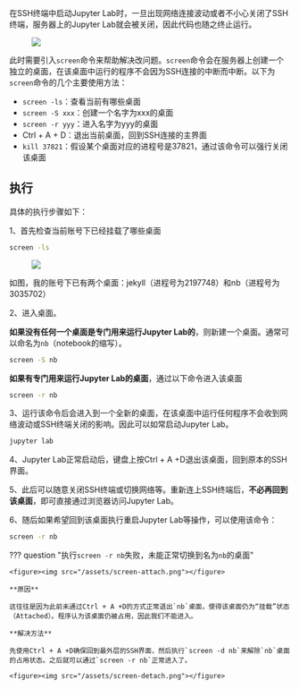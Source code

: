 在SSH终端中启动Jupyter Lab时，一旦出现网络连接波动或者不小心关闭了SSH终端，服务器上的Jupyter Lab就会被关闭，因此代码也随之终止运行。

<figure><img src="/assets/screen-connect-shutdown.png"></figure>

此时需要引入`screen`命令来帮助解决改问题。`screen`命令会在服务器上创建一个独立的桌面，在该桌面中运行的程序不会因为SSH连接的中断而中断。以下为`screen`命令的几个主要使用方法：

- `screen -ls`：查看当前有哪些桌面
- `screen -S xxx`：创建一个名字为xxx的桌面
- `screen -r yyy`：进入名字为yyy的桌面
- Ctrl + A + D：退出当前桌面，回到SSH连接的主界面
- `kill 37821`：假设某个桌面对应的进程号是37821，通过该命令可以强行关闭该桌面

## 执行

具体的执行步骤如下：

1、首先检查当前账号下已经挂载了哪些桌面

```bash
screen -ls
```

<figure><img src="/assets/screen-ls.png"></figure>

如图，我的账号下已有两个桌面：jekyll（进程号为2197748）和nb（进程号为3035702）

2、进入桌面。

**如果没有任何一个桌面是专门用来运行Jupyter Lab的**，则新建一个桌面。通常可以命名为`nb`（notebook的缩写）。

```bash
screen -S nb
```

**如果有专门用来运行Jupyter Lab的桌面**，通过以下命令进入该桌面

```bash
screen -r nb
```

3、运行该命令后会进入到一个全新的桌面，在该桌面中运行任何程序不会收到网络波动或SSH终端关闭的影响。因此可以如常启动Jupyter Lab。

```bash
jupyter lab
```

4、Jupyter Lab正常启动后，键盘上按Ctrl + A +D退出该桌面，回到原本的SSH界面。

5、此后可以随意关闭SSH终端或切换网络等。重新连上SSH终端后，**不必再回到该桌面**，即可直接通过浏览器访问Jupyter Lab。

6、随后如果希望回到该桌面执行重启Jupyter Lab等操作，可以使用该命令：

```bash
screen -r nb
```

??? question "执行`screen -r nb`失败，未能正常切换到名为`nb`的桌面"

    <figure><img src="/assets/screen-attach.png"></figure>
    
    **原因**
    
    这往往是因为此前未通过Ctrl + A +D的方式正常退出`nb`桌面，使得该桌面仍为“挂载”状态（Attached）。程序认为该桌面仍被占用，因此我们不能进入。
    
    **解决方法**
    
    先使用Ctrl + A +D确保回到最外层的SSH界面，然后执行`screen -d nb`来解除`nb`桌面的占用状态。之后就可以通过`screen -r nb`正常进入了。
    
    <figure><img src="/assets/screen-detach.png"></figure>